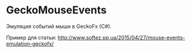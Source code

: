 GeckoMouseEvents
============

Эмуляция событий мыши в GeckoFx (C#).

Пример для статьи: http://www.softez.pp.ua/2015/04/27/mouse-events-emulation-geckofx/
